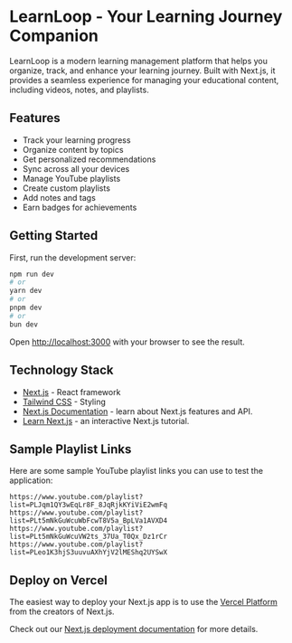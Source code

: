 # LearnLoop - Your Learning Journey Companion

LearnLoop is a modern learning management platform that helps you organize, track, and enhance your learning journey. Built with Next.js, it provides a seamless experience for managing your educational content, including videos, notes, and playlists.

## Features

- Track your learning progress
- Organize content by topics
- Get personalized recommendations
- Sync across all your devices
- Manage YouTube playlists
- Create custom playlists
- Add notes and tags
- Earn badges for achievements

## Getting Started

First, run the development server:

```bash
npm run dev
# or
yarn dev
# or
pnpm dev
# or
bun dev
```

Open [http://localhost:3000](http://localhost:3000) with your browser to see the result.

## Technology Stack

- [Next.js](https://nextjs.org) - React framework
- [Tailwind CSS](https://tailwindcss.com) - Styling
- [Next.js Documentation](https://nextjs.org/docs) - learn about Next.js features and API.
- [Learn Next.js](https://nextjs.org/learn) - an interactive Next.js tutorial.

## Sample Playlist Links

Here are some sample YouTube playlist links you can use to test the application:

```
https://www.youtube.com/playlist?list=PLJqm1QY3wEqLr8F_8JqRjkKYiViE2wmFq
https://www.youtube.com/playlist?list=PLt5mNkGuWcuWbFcwT8V5a_BpLVa1AVXD4
https://www.youtube.com/playlist?list=PLt5mNkGuWcuVW2ts_37Ua_T0Qx_Dz1rCr
https://www.youtube.com/playlist?list=PLeo1K3hjS3uuvuAXhYjV2lMEShq2UYSwX
```

## Deploy on Vercel

The easiest way to deploy your Next.js app is to use the [Vercel Platform](https://vercel.com/new?utm_medium=default-template&filter=next.js&utm_source=create-next-app&utm_campaign=create-next-app-readme) from the creators of Next.js.

Check out our [Next.js deployment documentation](https://nextjs.org/docs/app/building-your-application/deploying) for more details.


